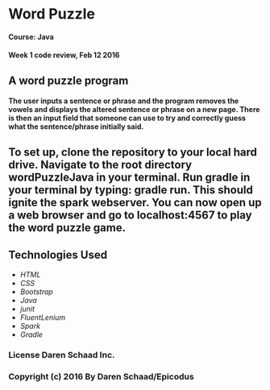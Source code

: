 # Word Puzzle
#### Course: Java
#### Week 1 code review, Feb 12 2016

## A word puzzle program
#### The user inputs a sentence or phrase and the program removes the vowels and displays the altered sentence or phrase on a new page.  There is then an input field that someone can use to try and correctly guess what the sentence/phrase initially said.

## To set up, clone the repository to your local hard drive.  Navigate to the root directory wordPuzzleJava in your terminal.  Run gradle in your terminal by typing: gradle run.  This should ignite the spark webserver.  You can now open up a web browser and go to localhost:4567 to play the word puzzle game.



## Technologies Used

* _HTML_
* _CSS_
* _Bootstrap_
* _Java_
* _junit_
* _FluentLenium_
* _Spark_
* _Gradle_

### License Daren Schaad Inc.

### Copyright (c) 2016 **By Daren Schaad/Epicodus**

